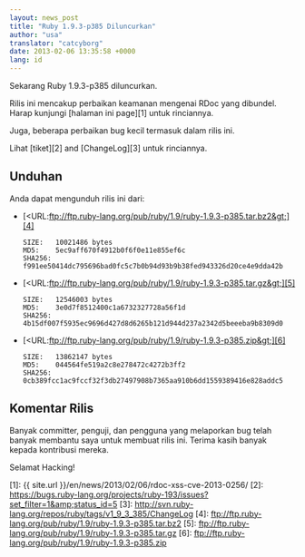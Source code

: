```yaml
---
layout: news_post
title: "Ruby 1.9.3-p385 Diluncurkan"
author: "usa"
translator: "catcyborg"
date: 2013-02-06 13:35:58 +0000
lang: id
---
```


Sekarang Ruby 1.9.3-p385 diluncurkan.

Rilis ini mencakup perbaikan keamanan mengenai RDoc yang dibundel. Harap kunjungi
[halaman ini page][1] untuk rinciannya.

Juga, beberapa perbaikan bug kecil termasuk dalam rilis ini.

Lihat [tiket][2] and [ChangeLog][3] untuk rinciannya.

## Unduhan

Anda dapat mengunduh rilis ini dari:

* [&lt;URL:ftp://ftp.ruby-lang.org/pub/ruby/1.9/ruby-1.9.3-p385.tar.bz2&gt;][4]

      SIZE:   10021486 bytes
      MD5:    5ec9aff670f4912b0f6f0e11e855ef6c
      SHA256: f991ee50414dc795696bad0fc5c7b0b94d93b9b38fed943326d20ce4e9dda42b

* [&lt;URL:ftp://ftp.ruby-lang.org/pub/ruby/1.9/ruby-1.9.3-p385.tar.gz&gt;][5]

      SIZE:   12546003 bytes
      MD5:    3e0d7f8512400c1a6732327728a56f1d
      SHA256: 4b15df007f5935ec9696d427d8d6265b121d944d237a2342d5beeeba9b8309d0

* [&lt;URL:ftp://ftp.ruby-lang.org/pub/ruby/1.9/ruby-1.9.3-p385.zip&gt;][6]

      SIZE:   13862147 bytes
      MD5:    044564fe519a2c8e278472c4272b3ff2
      SHA256: 0cb389fcc1ac9fccf32f3db27497908b7365aa910b6dd1559389416e828addc5

## Komentar Rilis

Banyak committer, penguji, dan pengguna yang melaporkan bug telah banyak membantu
saya untuk membuat rilis ini. Terima kasih banyak kepada kontribusi mereka.

Selamat Hacking!



[1]: {{ site.url }}/en/news/2013/02/06/rdoc-xss-cve-2013-0256/
[2]: https://bugs.ruby-lang.org/projects/ruby-193/issues?set_filter=1&amp;status_id=5
[3]: http://svn.ruby-lang.org/repos/ruby/tags/v1_9_3_385/ChangeLog
[4]: ftp://ftp.ruby-lang.org/pub/ruby/1.9/ruby-1.9.3-p385.tar.bz2
[5]: ftp://ftp.ruby-lang.org/pub/ruby/1.9/ruby-1.9.3-p385.tar.gz
[6]: ftp://ftp.ruby-lang.org/pub/ruby/1.9/ruby-1.9.3-p385.zip
